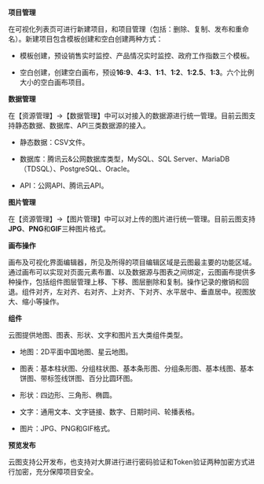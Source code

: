 

**项目管理**

在可视化列表页可进行新建项目，和项目管理（包括：删除、复制、发布和重命名）。新建项目包含模板创建和空白创建两种方式：


- 模板创建，预设销售实时监控、产品情况实时监控、政府工作指数三个模板。


- 空白创建，创建空白画布，预设**16:9**、**4:3**、**1:1**、**1:2**、**1:2.5**、**1:3**。六个比例大小的空白画布项目。

**数据管理**

在【资源管理】->【数据管理】中可以对接入的数据源进行统一管理。目前云图支持静态数据、数据库、API三类数据源的接入。



- 静态数据：CSV文件。


- 数据库：腾讯云&公网数据库类型，MySQL、SQL Server、MariaDB（TDSQL）、PostgreSQL、Oracle。


- API：公网API、腾讯云API。

**图片管理**

在【资源管理】->【图片管理】中可以对上传的图片进行统一管理。目前云图支持**JPG**、**PNG**和**GIF**三种图片格式。

**画布操作**

画布及可视化界面编辑器，所见及所得的项目编辑区域是云图最主要的功能区域。通过画布可以实现对页面元素布置、以及数据源与图表之间绑定，云图画布提供多种操作，包括组件图层管理上移、下移、图层删除和复制。操作记录的撤销和回退。组件对齐，左对齐、右对齐、上对齐、下对齐、水平居中、垂直居中。视图放大、缩小等操作。

**组件**

云图提供地图、图表、形状、文字和图片五大类组件类型。



- 地图：2D平面中国地图、星云地图。


- 图表：基本柱状图、分组柱状图、基本条形图、分组条形图、基本线图、基本饼图、带标签线饼图、百分比圆环图。


- 形状：四边形、三角形、椭圆。


- 文字：通用文本、文字链接、数字、日期时间、轮播表格。


- 图片：JPG、PNG和GIF格式。

**预览发布**

云图支持公开发布，也支持对大屏进行进行密码验证和Token验证两种加密方式进行加密，充分保障项目安全。

